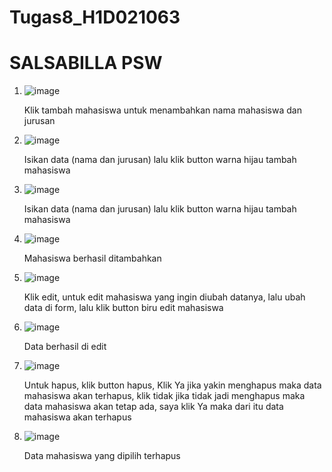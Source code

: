 # Tugas8_H1D021063

# SALSABILLA PSW

1. ![image](https://github.com/user-attachments/assets/d5a65db9-d998-4938-9475-131823b771fc)

   Klik tambah mahasiswa untuk menambahkan nama mahasiswa dan jurusan
   
3. ![image](https://github.com/user-attachments/assets/17bcb78e-dd79-40fc-83b4-e8e2b6a63b23)

   Isikan data (nama dan jurusan) lalu klik button warna hijau tambah mahasiswa

5. ![image](https://github.com/user-attachments/assets/1e633e3e-04f8-428c-ac7e-2c3af017fb58)

   Isikan data (nama dan jurusan) lalu klik button warna hijau tambah mahasiswa

7. ![image](https://github.com/user-attachments/assets/c6905c40-0bc1-42dc-9cd8-de716e73130c)

   Mahasiswa berhasil ditambahkan

9. ![image](https://github.com/user-attachments/assets/3e953f9b-b05e-4239-81a1-51c3f8ff308d)

   Klik edit, untuk edit mahasiswa yang ingin diubah datanya, lalu ubah data di form, lalu klik button biru edit mahasiswa

11. ![image](https://github.com/user-attachments/assets/836eb308-cf52-440c-b5fd-785d687fd3b2)

    Data berhasil di edit 

13. ![image](https://github.com/user-attachments/assets/fa406102-19fb-40d1-a021-ded75bb5ff1f)

    Untuk hapus, klik button hapus, Klik Ya jika yakin menghapus maka data mahasiswa akan terhapus, klik tidak jika tidak jadi menghapus maka data mahasiswa akan tetap ada, saya klik Ya maka dari itu data mahasiswa akan terhapus

15. ![image](https://github.com/user-attachments/assets/3b99c744-cb24-45b9-8490-c4ba3fec3da0)

    Data mahasiswa yang dipilih terhapus
